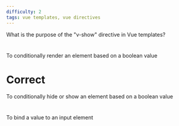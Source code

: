 ```yaml
---
difficulty: 2
tags: vue templates, vue directives
---
```


What is the purpose of the "v-show" directive in Vue templates?

#

To conditionally render an element based on a boolean value

# Correct

To conditionally hide or show an element based on a boolean value

#

To bind a value to an input element